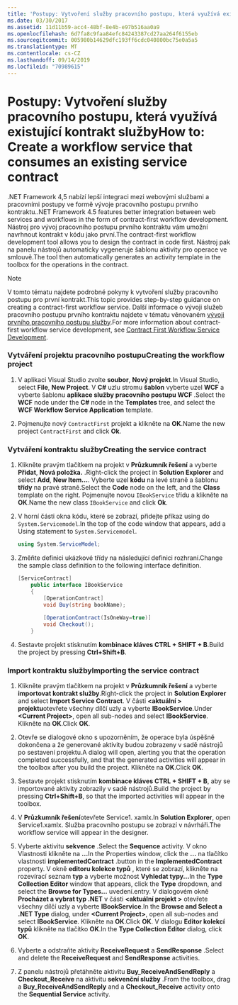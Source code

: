 ```yaml
---
title: 'Postupy: Vytvoření služby pracovního postupu, která využívá existující kontrakt služby'
ms.date: 03/30/2017
ms.assetid: 11d11b59-acc4-48bf-8e4b-e97b516aa0a9
ms.openlocfilehash: 6d7fa8c9faa84efc84243387cd27aa264f6155eb
ms.sourcegitcommit: 005980b14629dfc193ff6cdc040800bc75e0a5a5
ms.translationtype: MT
ms.contentlocale: cs-CZ
ms.lasthandoff: 09/14/2019
ms.locfileid: "70989615"
---
```

# <a name="how-to-create-a-workflow-service-that-consumes-an-existing-service-contract"></a><span data-ttu-id="64e85-102">Postupy: Vytvoření služby pracovního postupu, která využívá existující kontrakt služby</span><span class="sxs-lookup"><span data-stu-id="64e85-102">How to: Create a workflow service that consumes an existing service contract</span></span>
<span data-ttu-id="64e85-103">.NET Framework 4,5 nabízí lepší integraci mezi webovými službami a pracovními postupy ve formě vývoje pracovního postupu prvního kontraktu.</span><span class="sxs-lookup"><span data-stu-id="64e85-103">.NET Framework 4.5 features better integration between web services and workflows in the form of contract-first workflow development.</span></span> <span data-ttu-id="64e85-104">Nástroj pro vývoj pracovního postupu prvního kontraktu vám umožní navrhnout kontrakt v kódu jako první.</span><span class="sxs-lookup"><span data-stu-id="64e85-104">The contract-first workflow development tool allows you to design the contract in code first.</span></span> <span data-ttu-id="64e85-105">Nástroj pak na panelu nástrojů automaticky vygeneruje šablonu aktivity pro operace ve smlouvě.</span><span class="sxs-lookup"><span data-stu-id="64e85-105">The tool then automatically generates an activity template in the toolbox for the operations in the contract.</span></span>  
  
> [!NOTE]
> <span data-ttu-id="64e85-106">V tomto tématu najdete podrobné pokyny k vytvoření služby pracovního postupu pro první kontrakt.</span><span class="sxs-lookup"><span data-stu-id="64e85-106">This topic provides step-by-step guidance on creating a contract-first workflow service.</span></span> <span data-ttu-id="64e85-107">Další informace o vývoji služeb pracovního postupu prvního kontraktu najdete v tématu věnovaném [vývoji prvního pracovního postupu služby](contract-first-workflow-service-development.md).</span><span class="sxs-lookup"><span data-stu-id="64e85-107">For more information about contract-first workflow service development, see [Contract First Workflow Service Development](contract-first-workflow-service-development.md).</span></span>  
  
### <a name="creating-the-workflow-project"></a><span data-ttu-id="64e85-108">Vytváření projektu pracovního postupu</span><span class="sxs-lookup"><span data-stu-id="64e85-108">Creating the workflow project</span></span>  
  
1. <span data-ttu-id="64e85-109">V aplikaci Visual Studio zvolte **soubor**, **Nový projekt**.</span><span class="sxs-lookup"><span data-stu-id="64e85-109">In Visual Studio, select **File**, **New Project**.</span></span> <span data-ttu-id="64e85-110">V **C#** uzlu stromu **šablon** vyberte uzel **WCF** a vyberte šablonu **aplikace služby pracovního postupu WCF** .</span><span class="sxs-lookup"><span data-stu-id="64e85-110">Select the **WCF** node under the **C#** node in the **Templates** tree, and select the **WCF Workflow Service Application** template.</span></span>  
  
2. <span data-ttu-id="64e85-111">Pojmenujte nový `ContractFirst` projekt a klikněte na **OK**.</span><span class="sxs-lookup"><span data-stu-id="64e85-111">Name the new project `ContractFirst` and click **Ok**.</span></span>  
  
### <a name="creating-the-service-contract"></a><span data-ttu-id="64e85-112">Vytváření kontraktu služby</span><span class="sxs-lookup"><span data-stu-id="64e85-112">Creating the service contract</span></span>  
  
1. <span data-ttu-id="64e85-113">Klikněte pravým tlačítkem na projekt v **Průzkumník řešení** a vyberte **Přidat**, **Nová položka.** .</span><span class="sxs-lookup"><span data-stu-id="64e85-113">Right-click the project in **Solution Explorer** and select **Add**, **New Item…**.</span></span> <span data-ttu-id="64e85-114">Vyberte uzel **kódu** na levé straně a šablonu **třídy** na pravé straně.</span><span class="sxs-lookup"><span data-stu-id="64e85-114">Select the **Code** node on the left, and the **Class** template on the right.</span></span> <span data-ttu-id="64e85-115">Pojmenujte novou `IBookService` třídu a klikněte na **OK**.</span><span class="sxs-lookup"><span data-stu-id="64e85-115">Name the new class `IBookService` and click **Ok**.</span></span>  
  
2. <span data-ttu-id="64e85-116">V horní části okna kódu, které se zobrazí, přidejte příkaz using do `System.Servicemodel`.</span><span class="sxs-lookup"><span data-stu-id="64e85-116">In the top of the code window that appears, add a Using statement to `System.Servicemodel`.</span></span>  
  
    ```csharp  
    using System.ServiceModel;  
    ```  
  
3. <span data-ttu-id="64e85-117">Změňte definici ukázkové třídy na následující definici rozhraní.</span><span class="sxs-lookup"><span data-stu-id="64e85-117">Change the sample class definition to the following interface definition.</span></span>  
  
    ```csharp  
    [ServiceContract]  
        public interface IBookService  
        {  
            [OperationContract]  
            void Buy(string bookName);  
  
            [OperationContract(IsOneWay=true)]  
            void Checkout();  
        }  
    ```  
  
4. <span data-ttu-id="64e85-118">Sestavte projekt stisknutím **kombinace kláves CTRL + SHIFT + B**.</span><span class="sxs-lookup"><span data-stu-id="64e85-118">Build the project by pressing **Ctrl+Shift+B**.</span></span>  
  
### <a name="importing-the-service-contract"></a><span data-ttu-id="64e85-119">Import kontraktu služby</span><span class="sxs-lookup"><span data-stu-id="64e85-119">Importing the service contract</span></span>  
  
1. <span data-ttu-id="64e85-120">Klikněte pravým tlačítkem na projekt v **Průzkumník řešení** a vyberte **importovat kontrakt služby**.</span><span class="sxs-lookup"><span data-stu-id="64e85-120">Right-click the project in **Solution Explorer** and select **Import Service Contract**.</span></span> <span data-ttu-id="64e85-121">V části  **\<aktuální > projektu**otevřete všechny dílčí uzly a vyberte **IBookService**.</span><span class="sxs-lookup"><span data-stu-id="64e85-121">Under **\<Current Project>**, open all sub-nodes and select **IBookService**.</span></span> <span data-ttu-id="64e85-122">Klikněte na **OK**.</span><span class="sxs-lookup"><span data-stu-id="64e85-122">Click **OK**.</span></span>  
  
2. <span data-ttu-id="64e85-123">Otevře se dialogové okno s upozorněním, že operace byla úspěšně dokončena a že generované aktivity budou zobrazeny v sadě nástrojů po sestavení projektu.</span><span class="sxs-lookup"><span data-stu-id="64e85-123">A dialog will open, alerting you that the operation completed successfully, and that the generated activities will appear in the toolbox after you build the project.</span></span> <span data-ttu-id="64e85-124">Klikněte na **OK**.</span><span class="sxs-lookup"><span data-stu-id="64e85-124">Click **OK**.</span></span>  
  
3. <span data-ttu-id="64e85-125">Sestavte projekt stisknutím **kombinace kláves CTRL + SHIFT + B**, aby se importované aktivity zobrazily v sadě nástrojů.</span><span class="sxs-lookup"><span data-stu-id="64e85-125">Build the project by pressing **Ctrl+Shift+B**, so that the imported activities will appear in the toolbox.</span></span>  
  
4. <span data-ttu-id="64e85-126">V **Průzkumník řešení**otevřete Service1. xamlx.</span><span class="sxs-lookup"><span data-stu-id="64e85-126">In **Solution Explorer**, open Service1.xamlx.</span></span> <span data-ttu-id="64e85-127">Služba pracovního postupu se zobrazí v návrháři.</span><span class="sxs-lookup"><span data-stu-id="64e85-127">The workflow service will appear in the designer.</span></span>  
  
5. <span data-ttu-id="64e85-128">Vyberte aktivitu **sekvence** .</span><span class="sxs-lookup"><span data-stu-id="64e85-128">Select the **Sequence** activity.</span></span> <span data-ttu-id="64e85-129">V okno Vlastnosti klikněte na **...**</span><span class="sxs-lookup"><span data-stu-id="64e85-129">In the Properties window, click the **…**</span></span> <span data-ttu-id="64e85-130">na tlačítko vlastnosti **implementedContract** .</span><span class="sxs-lookup"><span data-stu-id="64e85-130">button in the **ImplementedContract** property.</span></span> <span data-ttu-id="64e85-131">V okně **editoru kolekce typů** , které se zobrazí, klikněte na rozevírací seznam **typ** a vyberte možnost **Vyhledat typy...**</span><span class="sxs-lookup"><span data-stu-id="64e85-131">In the **Type Collection Editor** window that appears, click the **Type** dropdown, and select the **Browse for Types…**</span></span> <span data-ttu-id="64e85-132">uvedení.</span><span class="sxs-lookup"><span data-stu-id="64e85-132">entry.</span></span> <span data-ttu-id="64e85-133">V dialogovém okně **Procházet a vybrat typ .NET** v části  **\<aktuální projekt >** otevřete všechny dílčí uzly a vyberte **IBookService**.</span><span class="sxs-lookup"><span data-stu-id="64e85-133">In the **Browse and Select a .NET Type** dialog, under **\<Current Project>**, open all sub-nodes and select **IBookService**.</span></span> <span data-ttu-id="64e85-134">Klikněte na **OK**.</span><span class="sxs-lookup"><span data-stu-id="64e85-134">Click **OK**.</span></span> <span data-ttu-id="64e85-135">V dialogu **Editor kolekcí typů** klikněte na tlačítko **OK**.</span><span class="sxs-lookup"><span data-stu-id="64e85-135">In the **Type Collection Editor** dialog, click **OK**.</span></span>  
  
6. <span data-ttu-id="64e85-136">Vyberte a odstraňte aktivity **ReceiveRequest** a **SendResponse** .</span><span class="sxs-lookup"><span data-stu-id="64e85-136">Select and delete the **ReceiveRequest** and **SendResponse** activities.</span></span>  
  
7. <span data-ttu-id="64e85-137">Z panelu nástrojů přetáhněte aktivitu **Buy_ReceiveAndSendReply** a **Checkout_Receive** na aktivitu **sekvenční služby** .</span><span class="sxs-lookup"><span data-stu-id="64e85-137">From the toolbox, drag a **Buy_ReceiveAndSendReply** and a **Checkout_Receive** activity onto the **Sequential Service** activity.</span></span>
